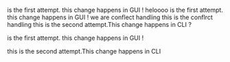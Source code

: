 
 is the first attempt. this change happens in GUI ! heloooo
 is the first attempt. this change happens in GUI !
we are conflect handling 
this is the conflrct handling
this is the second attempt.This change happens in CLI ?

 is the first attempt. this change happens in GUI !
 
this is the second attempt.This change happens in CLI

